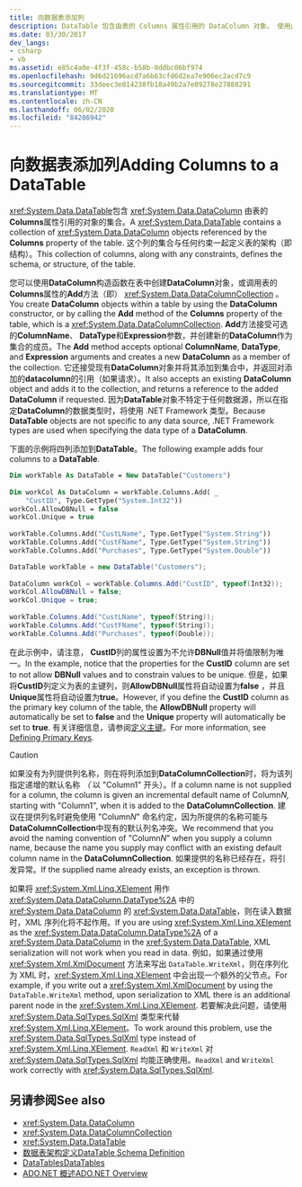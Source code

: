 ```yaml
---
title: 向数据表添加列
description: DataTable 包含由表的 Columns 属性引用的 DataColumn 对象。 使用此示例代码将列添加到 ADO.NET 中的表。
ms.date: 03/30/2017
dev_langs:
- csharp
- vb
ms.assetid: e85c4a0e-4f3f-458c-b58b-0ddbc06bf974
ms.openlocfilehash: 9d6d21696acd7a6b63cfd6d2ea7e906ec2acd7c9
ms.sourcegitcommit: 33deec3e814238fb18a49b2a7e89278e27888291
ms.translationtype: MT
ms.contentlocale: zh-CN
ms.lasthandoff: 06/02/2020
ms.locfileid: "84286942"
---
```

# <a name="adding-columns-to-a-datatable"></a><span data-ttu-id="06275-104">向数据表添加列</span><span class="sxs-lookup"><span data-stu-id="06275-104">Adding Columns to a DataTable</span></span>
<span data-ttu-id="06275-105"><xref:System.Data.DataTable>包含 <xref:System.Data.DataColumn> 由表的**Columns**属性引用的对象的集合。</span><span class="sxs-lookup"><span data-stu-id="06275-105">A <xref:System.Data.DataTable> contains a collection of <xref:System.Data.DataColumn> objects referenced by the **Columns** property of the table.</span></span> <span data-ttu-id="06275-106">这个列的集合与任何约束一起定义表的架构（即结构）。</span><span class="sxs-lookup"><span data-stu-id="06275-106">This collection of columns, along with any constraints, defines the schema, or structure, of the table.</span></span>  
  
 <span data-ttu-id="06275-107">您可以使用**DataColumn**构造函数在表中创建**DataColumn**对象，或调用表的**Columns**属性的**Add**方法（即） <xref:System.Data.DataColumnCollection> 。</span><span class="sxs-lookup"><span data-stu-id="06275-107">You create **DataColumn** objects within a table by using the **DataColumn** constructor, or by calling the **Add** method of the **Columns** property of the table, which is a <xref:System.Data.DataColumnCollection>.</span></span> <span data-ttu-id="06275-108">**Add**方法接受可选的**ColumnName**、 **DataType**和**Expression**参数，并创建新的**DataColumn**作为集合的成员。</span><span class="sxs-lookup"><span data-stu-id="06275-108">The **Add** method accepts optional **ColumnName**, **DataType**, and **Expression** arguments and creates a new **DataColumn** as a member of the collection.</span></span> <span data-ttu-id="06275-109">它还接受现有**DataColumn**对象并将其添加到集合中，并返回对添加的**datacolumn**的引用（如果请求）。</span><span class="sxs-lookup"><span data-stu-id="06275-109">It also accepts an existing **DataColumn** object and adds it to the collection, and returns a reference to the added **DataColumn** if requested.</span></span> <span data-ttu-id="06275-110">因为**DataTable**对象不特定于任何数据源，所以在指定**DataColumn**的数据类型时，将使用 .NET Framework 类型。</span><span class="sxs-lookup"><span data-stu-id="06275-110">Because **DataTable** objects are not specific to any data source, .NET Framework types are used when specifying the data type of a **DataColumn**.</span></span>  
  
 <span data-ttu-id="06275-111">下面的示例将四列添加到**DataTable**。</span><span class="sxs-lookup"><span data-stu-id="06275-111">The following example adds four columns to a **DataTable**.</span></span>  
  
```vb  
Dim workTable As DataTable = New DataTable("Customers")  
  
Dim workCol As DataColumn = workTable.Columns.Add( _  
    "CustID", Type.GetType("System.Int32"))  
workCol.AllowDBNull = false  
workCol.Unique = true  
  
workTable.Columns.Add("CustLName", Type.GetType("System.String"))  
workTable.Columns.Add("CustFName", Type.GetType("System.String"))  
workTable.Columns.Add("Purchases", Type.GetType("System.Double"))  
```  
  
```csharp  
DataTable workTable = new DataTable("Customers");  
  
DataColumn workCol = workTable.Columns.Add("CustID", typeof(Int32));  
workCol.AllowDBNull = false;  
workCol.Unique = true;  
  
workTable.Columns.Add("CustLName", typeof(String));  
workTable.Columns.Add("CustFName", typeof(String));  
workTable.Columns.Add("Purchases", typeof(Double));  
```  
  
 <span data-ttu-id="06275-112">在此示例中，请注意， **CustID**列的属性设置为不允许**DBNull**值并将值限制为唯一。</span><span class="sxs-lookup"><span data-stu-id="06275-112">In the example, notice that the properties for the **CustID** column are set to not allow **DBNull** values and to constrain values to be unique.</span></span> <span data-ttu-id="06275-113">但是，如果将**CustID**列定义为表的主键列，则**AllowDBNull**属性将自动设置为**false** ，并且**Unique**属性将自动设置为**true**。</span><span class="sxs-lookup"><span data-stu-id="06275-113">However, if you define the **CustID** column as the primary key column of the table, the **AllowDBNull** property will automatically be set to **false** and the **Unique** property will automatically be set to **true**.</span></span> <span data-ttu-id="06275-114">有关详细信息，请参阅[定义主键](defining-primary-keys.md)。</span><span class="sxs-lookup"><span data-stu-id="06275-114">For more information, see [Defining Primary Keys](defining-primary-keys.md).</span></span>  
  
> [!CAUTION]
> <span data-ttu-id="06275-115">如果没有为列提供列名称，则在将列添加到**DataColumnCollection**时，将为该列指定递增的默认名称 *（* 以 "Column1" 开头）。</span><span class="sxs-lookup"><span data-stu-id="06275-115">If a column name is not supplied for a column, the column is given an incremental default name of Column*N,* starting with "Column1", when it is added to the **DataColumnCollection**.</span></span> <span data-ttu-id="06275-116">建议在提供列名时避免使用 "Column*N*" 命名约定，因为所提供的名称可能与**DataColumnCollection**中现有的默认列名冲突。</span><span class="sxs-lookup"><span data-stu-id="06275-116">We recommend that you avoid the naming convention of "Column*N*" when you supply a column name, because the name you supply may conflict with an existing default column name in the **DataColumnCollection**.</span></span> <span data-ttu-id="06275-117">如果提供的名称已经存在，将引发异常。</span><span class="sxs-lookup"><span data-stu-id="06275-117">If the supplied name already exists, an exception is thrown.</span></span>  
  
 <span data-ttu-id="06275-118">如果将 <xref:System.Xml.Linq.XElement> 用作 <xref:System.Data.DataColumn.DataType%2A> 中的 <xref:System.Data.DataColumn> 的 <xref:System.Data.DataTable>，则在读入数据时，XML 序列化将不起作用。</span><span class="sxs-lookup"><span data-stu-id="06275-118">If you are using <xref:System.Xml.Linq.XElement> as the <xref:System.Data.DataColumn.DataType%2A> of a <xref:System.Data.DataColumn> in the <xref:System.Data.DataTable>, XML serialization will not work when you read in data.</span></span> <span data-ttu-id="06275-119">例如，如果通过使用 <xref:System.Xml.XmlDocument> 方法来写出 `DataTable.WriteXml`，则在序列化为 XML 时，<xref:System.Xml.Linq.XElement> 中会出现一个额外的父节点。</span><span class="sxs-lookup"><span data-stu-id="06275-119">For example, if you write out a <xref:System.Xml.XmlDocument> by using the `DataTable.WriteXml` method, upon serialization to XML there is an additional parent node in the <xref:System.Xml.Linq.XElement>.</span></span> <span data-ttu-id="06275-120">若要解决此问题，请使用 <xref:System.Data.SqlTypes.SqlXml> 类型来代替 <xref:System.Xml.Linq.XElement>。</span><span class="sxs-lookup"><span data-stu-id="06275-120">To work around this problem, use the <xref:System.Data.SqlTypes.SqlXml> type instead of <xref:System.Xml.Linq.XElement>.</span></span> <span data-ttu-id="06275-121">`ReadXml` 和 `WriteXml` 对 <xref:System.Data.SqlTypes.SqlXml> 均能正确使用。</span><span class="sxs-lookup"><span data-stu-id="06275-121">`ReadXml` and `WriteXml` work correctly with <xref:System.Data.SqlTypes.SqlXml>.</span></span>  
  
## <a name="see-also"></a><span data-ttu-id="06275-122">另请参阅</span><span class="sxs-lookup"><span data-stu-id="06275-122">See also</span></span>

- <xref:System.Data.DataColumn>
- <xref:System.Data.DataColumnCollection>
- <xref:System.Data.DataTable>
- [<span data-ttu-id="06275-123">数据表架构定义</span><span class="sxs-lookup"><span data-stu-id="06275-123">DataTable Schema Definition</span></span>](datatable-schema-definition.md)
- [<span data-ttu-id="06275-124">DataTables</span><span class="sxs-lookup"><span data-stu-id="06275-124">DataTables</span></span>](datatables.md)
- [<span data-ttu-id="06275-125">ADO.NET 概述</span><span class="sxs-lookup"><span data-stu-id="06275-125">ADO.NET Overview</span></span>](../ado-net-overview.md)
